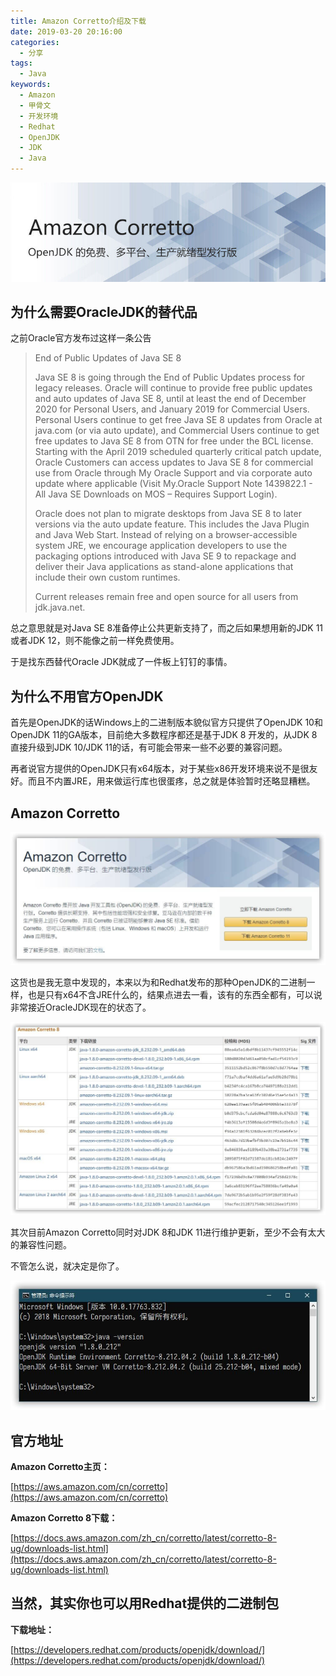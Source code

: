 ```yaml
---
title: Amazon Corretto介绍及下载
date: 2019-03-20 20:16:00
categories: 
  - 分享
tags:
  - Java
keywords: 
  - Amazon
  - 甲骨文
  - 开发环境
  - Redhat
  - OpenJDK
  - JDK
  - Java
---
```


![](1.jpg)

## 为什么需要OracleJDK的替代品

之前Oracle官方发布过这样一条公告
>End of Public Updates of Java SE 8
>
>Java SE 8 is going through the End of Public Updates process for legacy releases. Oracle will continue to provide free public updates and auto updates of Java SE 8, until at least the end of December 2020 for Personal Users, and January 2019 for Commercial Users. Personal Users continue to get free Java SE 8 updates from Oracle at java.com (or via auto update), and Commercial Users continue to get free updates to Java SE 8 from OTN for free under the BCL license. Starting with the April 2019 scheduled quarterly critical patch update, Oracle Customers can access updates to Java SE 8 for commercial use from Oracle through My Oracle Support and via corporate auto update where applicable (Visit My.Oracle Support Note 1439822.1 - All Java SE Downloads on MOS – Requires Support Login).
>
>Oracle does not plan to migrate desktops from Java SE 8 to later versions via the auto update feature. This includes the Java Plugin and Java Web Start. Instead of relying on a browser-accessible system JRE, we encourage application developers to use the packaging options introduced with Java SE 9 to repackage and deliver their Java applications as stand-alone applications that include their own custom runtimes.
>
>Current releases remain free and open source for all users from jdk.java.net.

总之意思就是对Java SE 8准备停止公共更新支持了，而之后如果想用新的JDK 11或者JDK 12，则不能像之前一样免费使用。

于是找东西替代Oracle JDK就成了一件板上钉钉的事情。

## 为什么不用官方OpenJDK

首先是OpenJDK的话Windows上的二进制版本貌似官方只提供了OpenJDK 10和OpenJDK 11的GA版本，目前绝大多数程序都还是基于JDK 8 开发的，从JDK 8直接升级到JDK 10/JDK 11的话，有可能会带来一些不必要的兼容问题。

再者说官方提供的OpenJDK只有x64版本，对于某些x86开发环境来说不是很友好。而且不内置JRE，用来做运行库也很蛋疼，总之就是体验暂时还略显糟糕。

## Amazon Corretto

![](2.jpg)

这货也是我无意中发现的，本来以为和Redhat发布的那种OpenJDK的二进制一样，也是只有x64不含JRE什么的，结果点进去一看，该有的东西全都有，可以说非常接近OracleJDK现在的状态了。

![](3.jpg)

其次目前Amazon Corretto同时对JDK 8和JDK 11进行维护更新，至少不会有太大的兼容性问题。

不管怎么说，就决定是你了。

![](4.jpg)

## 官方地址

**Amazon Corretto主页：**

[https://aws.amazon.com/cn/corretto](https://aws.amazon.com/cn/corretto)

**Amazon Corretto 8下载：**

[https://docs.aws.amazon.com/zh_cn/corretto/latest/corretto-8-ug/downloads-list.html](https://docs.aws.amazon.com/zh_cn/corretto/latest/corretto-8-ug/downloads-list.html)

## 当然，其实你也可以用Redhat提供的二进制包

**下载地址：**

[https://developers.redhat.com/products/openjdk/download/](https://developers.redhat.com/products/openjdk/download/)